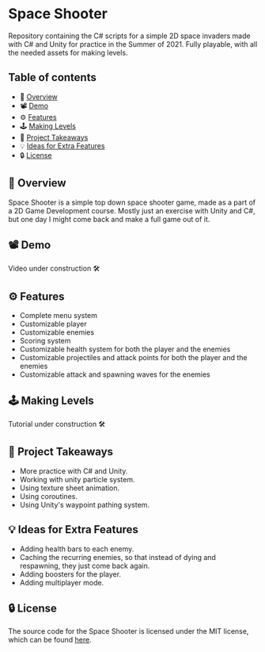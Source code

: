 # Space Shooter
Repository containing the C# scripts for a simple 2D space invaders made with C# and Unity for practice in the Summer of 2021. Fully playable, with all the needed assets for making levels. 

## Table of contents
- 🚀 [Overview](https://github.com/Ghazalmir/space-shooter#-overview)
- 📽 [Demo](https://github.com/Ghazalmir/space-shooter#-demo)
- ⚙️ [Features](https://github.com/Ghazalmir/space-shooter#%EF%B8%8F-features)
- 🕹 [Making Levels](https://github.com/Ghazalmir/space-shooter#-making-levels)
- 📝 [Project Takeaways](https://github.com/Ghazalmir/space-shooter#-project-takeaways)
- 💡 [Ideas for Extra Features](https://github.com/Ghazalmir/space-shooter#-ideas-for-extra-features)
- 🔒 [License](https://github.com/Ghazalmir/space-shooter#-license)

## 🚀 Overview
Space Shooter is a simple top down space shooter game, made as a part of a 2D Game Development course. Mostly just an exercise with Unity and C#, but one day I might come back and make a full game out of it. 

## 📽 Demo
Video under construction 🛠

## ⚙️ Features
- Complete menu system
- Customizable player
- Customizable enemies
- Scoring system
- Customizable health system for both the player and the enemies
- Customizable projectiles and attack points for both the player and the enemies
- Customizable attack and spawning waves for the enemies

## 🕹 Making Levels
Tutorial under construction 🛠

## 📝 Project Takeaways
- More practice with C# and Unity. 
- Working with unity particle system.
- Using texture sheet animation.
- Using coroutines.
- Using Unity's waypoint pathing system.

## 💡 Ideas for Extra Features
- Adding health bars to each enemy.
- Caching the recurring enemies, so that instead of dying and respawning, they just come back again.
- Adding boosters for the player.
- Adding multiplayer mode.

## 🔒 License
The source code for the Space Shooter is licensed under the MIT license, which can be found [here](https://github.com/Ghazalmir/space-shooter/blob/main/LICENSE).
